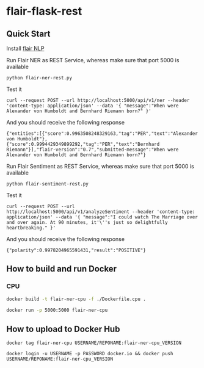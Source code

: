# flair-flask-rest

## Quick Start

Install [flair NLP](https://github.com/flairNLP/flair)

Run Flair NER as REST Service, whereas make sure that port 5000 is available

```
python flair-ner-rest.py
```

Test it

```
curl --request POST --url http://localhost:5000/api/v1/ner --header 'content-type: application/json' --data '{ "message":"When were Alexander von Humboldt and Bernhard Riemann born?" }'
```

And you should receive the following response

```
{"entities":[{"score":0.9963508248329163,"tag":"PER","text":"Alexander von Humboldt"},{"score":0.9994429349899292,"tag":"PER","text":"Bernhard Riemann"}],"flair-version":"0.7","submitted-message":"When were Alexander von Humboldt and Bernhard Riemann born?"}
```

Run Flair Sentiment as REST Service, whereas make sure that port 5000 is available

```
python flair-sentiment-rest.py
```

Test it

```
curl --request POST --url http://localhost:5000/api/v1/analyzeSentiment --header 'content-type: application/json' --data '{ "message":"I could watch The Marriage over and over again. At 90 minutes, it'\''s just so delightfully heartbreaking." }'
```

And you should receive the following response

```
{"polarity":0.9978204965591431,"result":"POSITIVE"}
```

## How to build and run Docker

### CPU

```bash
docker build -t flair-ner-cpu -f ./Dockerfile.cpu .
```

```bash
docker run -p 5000:5000 flair-ner-cpu
```

## How to upload to Docker Hub

```
docker tag flair-ner-cpu USERNAME/REPONAME:flair-ner-cpu_VERSION
```

```
docker login -u USERNAME -p PASSWORD docker.io && docker push USERNAME/REPONAME:flair-ner-cpu_VERSION
```
